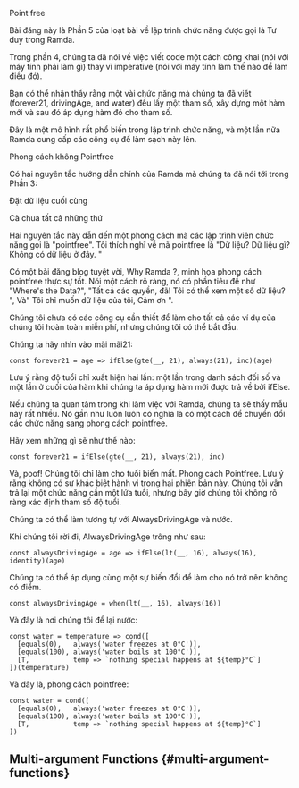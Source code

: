 Point free

Bài đăng này là Phần 5 của loạt bài về lập trình chức năng được gọi là Tư duy trong Ramda.



Trong phần 4, chúng ta đã nói về việc viết code một cách công khai \(nói với máy tính phải làm gì\) thay vì imperative \(nói với máy tính làm thế nào để làm điều đó\).



Bạn có thể nhận thấy rằng một vài chức năng mà chúng ta đã viết \(forever21, drivingAge, and water\) đều lấy một tham số, xây dựng một hàm mới và sau đó áp dụng hàm đó cho tham số.



Đây là một mô hình rất phổ biến trong lập trình chức năng, và một lần nữa Ramda cung cấp các công cụ để làm sạch này lên.

Phong cách không Pointfree



Có hai nguyên tắc hướng dẫn chính của Ramda mà chúng ta đã nói tới trong Phần 3:



Đặt dữ liệu cuối cùng

Cà chua tất cả những thứ

Hai nguyên tắc này dẫn đến một phong cách mà các lập trình viên chức năng gọi là "pointfree". Tôi thích nghĩ về mã pointfree là "Dữ liệu? Dữ liệu gì? Không có dữ liệu ở đây. "



Có một bài đăng blog tuyệt vời, Why Ramda ?, minh họa phong cách pointfree thực sự tốt. Nói một cách rõ ràng, nó có phần tiêu đề như "Where's the Data?", "Tất cả các quyền, đã! Tôi có thể xem một số dữ liệu? ", Và" Tôi chỉ muốn dữ liệu của tôi, Cảm ơn ".



Chúng tôi chưa có các công cụ cần thiết để làm cho tất cả các ví dụ của chúng tôi hoàn toàn miễn phí, nhưng chúng tôi có thể bắt đầu.



Chúng ta hãy nhìn vào mãi mãi21:

```
const forever21 = age => ifElse(gte(__, 21), always(21), inc)(age)

```

Lưu ý rằng độ tuổi chỉ xuất hiện hai lần: một lần trong danh sách đối số và một lần ở cuối của hàm khi chúng ta áp dụng hàm mới được trả về bởi ifElse.



Nếu chúng ta quan tâm trong khi làm việc với Ramda, chúng ta sẽ thấy mẫu này rất nhiều. Nó gần như luôn luôn có nghĩa là có một cách để chuyển đổi các chức năng sang phong cách pointfree.



Hãy xem những gì sẽ như thế nào:

```
const forever21 = ifElse(gte(__, 21), always(21), inc)

```

Và, poof! Chúng tôi chỉ làm cho tuổi biến mất. Phong cách Pointfree. Lưu ý rằng không có sự khác biệt hành vi trong hai phiên bản này. Chúng tôi vẫn trả lại một chức năng cần một lứa tuổi, nhưng bây giờ chúng tôi không rõ ràng xác định tham số độ tuổi.



Chúng ta có thể làm tương tự với AlwaysDrivingAge và nước.



Khi chúng tôi rời đi, AlwaysDrivingAge trông như sau:

```
const alwaysDrivingAge = age => ifElse(lt(__, 16), always(16), identity)(age)

```

Chúng ta có thể áp dụng cùng một sự biến đổi để làm cho nó trở nên không có điểm.

```
const alwaysDrivingAge = when(lt(__, 16), always(16))

```

Và đây là nơi chúng tôi để lại nước:

    const water = temperature => cond([
      [equals(0),   always('water freezes at 0°C')],
      [equals(100), always('water boils at 100°C')],
      [T,           temp => `nothing special happens at ${temp}°C`]
    ])(temperature)

Và đây là, phong cách pointfree:

    const water = cond([
      [equals(0),   always('water freezes at 0°C')],
      [equals(100), always('water boils at 100°C')],
      [T,           temp => `nothing special happens at ${temp}°C`]
    ])

## Multi-argument Functions {#multi-argument-functions}

  



